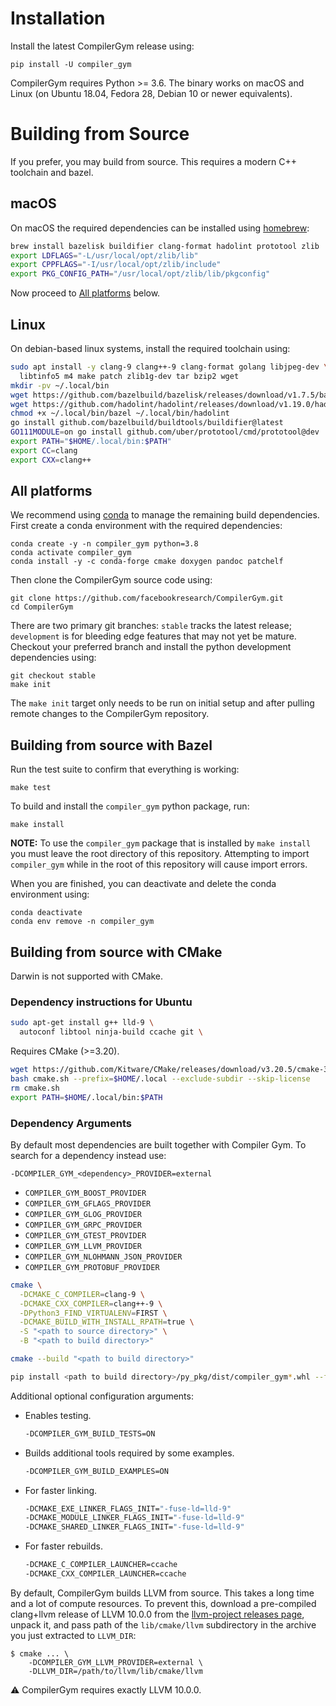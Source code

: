 # Installation

Install the latest CompilerGym release using:

    pip install -U compiler_gym

CompilerGym requires Python >= 3.6. The binary works on macOS and Linux (on
Ubuntu 18.04, Fedora 28, Debian 10 or newer equivalents).

# Building from Source

If you prefer, you may build from source. This requires a modern C++ toolchain
and bazel.

## macOS

On macOS the required dependencies can be installed using
[homebrew](https://docs.brew.sh/Installation):

```sh
brew install bazelisk buildifier clang-format hadolint prototool zlib
export LDFLAGS="-L/usr/local/opt/zlib/lib"
export CPPFLAGS="-I/usr/local/opt/zlib/include"
export PKG_CONFIG_PATH="/usr/local/opt/zlib/lib/pkgconfig"
```

Now proceed to [All platforms](#all-platforms) below.

## Linux

On debian-based linux systems, install the required toolchain using:

```sh
sudo apt install -y clang-9 clang++-9 clang-format golang libjpeg-dev \
  libtinfo5 m4 make patch zlib1g-dev tar bzip2 wget
mkdir -pv ~/.local/bin
wget https://github.com/bazelbuild/bazelisk/releases/download/v1.7.5/bazelisk-linux-amd64 -O ~/.local/bin/bazel
wget https://github.com/hadolint/hadolint/releases/download/v1.19.0/hadolint-Linux-x86_64 -O ~/.local/bin/hadolint
chmod +x ~/.local/bin/bazel ~/.local/bin/hadolint
go install github.com/bazelbuild/buildtools/buildifier@latest
GO111MODULE=on go install github.com/uber/prototool/cmd/prototool@dev
export PATH="$HOME/.local/bin:$PATH"
export CC=clang
export CXX=clang++
```


## All platforms

We recommend using
[conda](https://docs.conda.io/projects/conda/en/latest/user-guide/install/)
to manage the remaining build dependencies. First create a conda environment
with the required dependencies:

    conda create -y -n compiler_gym python=3.8
    conda activate compiler_gym
    conda install -y -c conda-forge cmake doxygen pandoc patchelf

Then clone the CompilerGym source code using:

    git clone https://github.com/facebookresearch/CompilerGym.git
    cd CompilerGym

There are two primary git branches: `stable` tracks the latest release;
`development` is for bleeding edge features that may not yet be mature. Checkout
your preferred branch and install the python development dependencies using:

    git checkout stable
    make init

The `make init` target only needs to be run on initial setup and after pulling
remote changes to the CompilerGym repository.

## Building from source with Bazel

Run the test suite to confirm that everything is working:

    make test

To build and install the `compiler_gym` python package, run:

    make install

**NOTE:** To use the `compiler_gym` package that is installed by `make install`
you must leave the root directory of this repository. Attempting to import
`compiler_gym` while in the root of this repository will cause import errors.

When you are finished, you can deactivate and delete the conda
environment using:

    conda deactivate
    conda env remove -n compiler_gym

## Building from source with CMake

Darwin is not supported with CMake.

### Dependency instructions for Ubuntu

```bash
sudo apt-get install g++ lld-9 \
  autoconf libtool ninja-build ccache git \
```

Requires CMake (>=3.20).

```bash
wget https://github.com/Kitware/CMake/releases/download/v3.20.5/cmake-3.20.5-linux-x86_64.sh -O cmake.sh
bash cmake.sh --prefix=$HOME/.local --exclude-subdir --skip-license
rm cmake.sh
export PATH=$HOME/.local/bin:$PATH
```

### Dependency Arguments
By default most dependencies are built together with Compiler Gym. To search for a dependency instead use:

```
-DCOMPILER_GYM_<dependency>_PROVIDER=external
```

* `COMPILER_GYM_BOOST_PROVIDER`
* `COMPILER_GYM_GFLAGS_PROVIDER`
* `COMPILER_GYM_GLOG_PROVIDER`
* `COMPILER_GYM_GRPC_PROVIDER`
* `COMPILER_GYM_GTEST_PROVIDER`
* `COMPILER_GYM_LLVM_PROVIDER`
* `COMPILER_GYM_NLOHMANN_JSON_PROVIDER`
* `COMPILER_GYM_PROTOBUF_PROVIDER`

```bash
cmake \
  -DCMAKE_C_COMPILER=clang-9 \
  -DCMAKE_CXX_COMPILER=clang++-9 \
  -DPython3_FIND_VIRTUALENV=FIRST \
  -DCMAKE_BUILD_WITH_INSTALL_RPATH=true \
  -S "<path to source directory>" \
  -B "<path to build directory>"

cmake --build "<path to build directory>"

pip install <path to build directory>/py_pkg/dist/compiler_gym*.whl --force-reinstall
```

Additional optional configuration arguments:

* Enables testing.

    ```bash
    -DCOMPILER_GYM_BUILD_TESTS=ON
    ```

* Builds additional tools required by some examples.

    ```bash
    -DCOMPILER_GYM_BUILD_EXAMPLES=ON
    ```

* For faster linking.

    ```bash
    -DCMAKE_EXE_LINKER_FLAGS_INIT="-fuse-ld=lld-9"
    -DCMAKE_MODULE_LINKER_FLAGS_INIT="-fuse-ld=lld-9"
    -DCMAKE_SHARED_LINKER_FLAGS_INIT="-fuse-ld=lld-9"
    ```

* For faster rebuilds.

    ```bash
    -DCMAKE_C_COMPILER_LAUNCHER=ccache
    -DCMAKE_CXX_COMPILER_LAUNCHER=ccache
    ```

By default, CompilerGym builds LLVM from source. This takes a long time and a
lot of compute resources. To prevent this, download a pre-compiled clang+llvm
release of LLVM 10.0.0 from the [llvm-project releases
page](https://github.com/llvm/llvm-project/releases/tag/llvmorg-10.0.0), unpack
it, and pass path of the `lib/cmake/llvm` subdirectory in the archive you just
extracted to `LLVM_DIR`:

```
$ cmake ... \
    -DCOMPILER_GYM_LLVM_PROVIDER=external \
    -DLLVM_DIR=/path/to/llvm/lib/cmake/llvm
```

⚠️ CompilerGym requires exactly LLVM 10.0.0.
